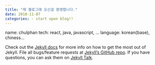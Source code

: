 ```yaml
---
title: "제 블로그에 오신걸 환영합니다."
date: 2018-11-07
categories: - start open blog!!
---
```


name: chulphan
tech: react, java, javascript, ...
language: korean(base), chiness...

Check out the [Jekyll docs][jekyll-docs] for more info on how to get the most out of Jekyll. File all bugs/feature requests at [Jekyll’s GitHub repo][jekyll-gh]. If you have questions, you can ask them on [Jekyll Talk][jekyll-talk].

[jekyll-docs]: https://jekyllrb.com/docs/home
[jekyll-gh]:   https://github.com/jekyll/jekyll
[jekyll-talk]: https://talk.jekyllrb.com/
